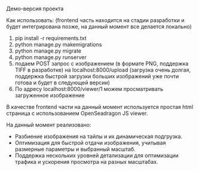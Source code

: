 Демо-версия проекта

Как использовать:
(frontend часть находится на стадии разработки и будет интегрирована позже, на данный момент все делается локально)
1) pip install -r requirements.txt
2) python manage.py makemigrations
3) python manage.py migrate
4) python manage.py runserver
5) подаем POST запрос с изображением (в формате PNG, поддержка TIFF в разработке) на localhost:8000/upload (загрузка очень долгая, поддержка быстрой загрузки больших изображений уже почти готова и будет в следующей версии)
6) По адресу localhost:8000/viewer/1 можем просматривать загруженное изображение

В качестве frontend части на данный момент используется простая html страница с использованием OpenSeadragon JS viewer.

На данный момент реализовано:
- Разбиение изображения на тайлы и их динамическая подгрузка.
- Оптимизация для быстрой отдачи изображения, учитывая размерные параметры и выбранный масштаб.
- Поддержка нескольких уровней детализации для оптимизации трафика и ускорения просмотра на разных масштабах.
